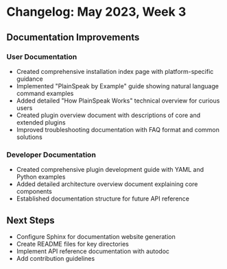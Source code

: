 # Changelog: May 2023, Week 3

## Documentation Improvements

### User Documentation
- Created comprehensive installation index page with platform-specific guidance
- Implemented "PlainSpeak by Example" guide showing natural language command examples
- Added detailed "How PlainSpeak Works" technical overview for curious users
- Created plugin overview document with descriptions of core and extended plugins
- Improved troubleshooting documentation with FAQ format and common solutions

### Developer Documentation
- Created comprehensive plugin development guide with YAML and Python examples
- Added detailed architecture overview document explaining core components
- Established documentation structure for future API reference

## Next Steps
- Configure Sphinx for documentation website generation
- Create README files for key directories
- Implement API reference documentation with autodoc
- Add contribution guidelines 